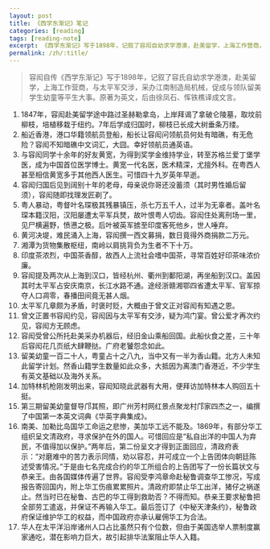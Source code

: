 ```yaml
---
layout: post
title: 《西学东渐记》笔记
categories: [reading]
tags: [reading-note]
excerpt: 《西学东渐记》写于1898年，记叙了容闳自幼求学港澳，赴美留学，上海工作营商，与太平军交涉，采办江南制造局机械，促成与领队留美学生幼童等平生大事。原著为英文，后由徐凤石、恽铁樵译成文言。
permalink: /zh/:title/
---
```


> 容闳自传《西学东渐记》写于1898年，记叙了容氏自幼求学港澳，赴美留学，上海工作营商，与太平军交涉，采办江南制造局机械，促成与领队留美学生幼童等平生大事。原著为英文，后由徐凤石、恽铁樵译成文言。

1. 1847年，容闳赴美留学途中路过圣赫勒拿岛，上岸拜谒了拿破仑陵墓，取坟前柳枝，培植移栽于纽约。7年后学成归国时，柳枝已长成大树垂条万缕。
2. 船近香港，港口华籍领航员登船，船长让容闳问领航员何处有暗礁，有无危险？容闳不知暗礁中文词汇，大囧。幸好领航员通英语。
2. 与容闳同学十余年的好友黄宽，为得到奖学金维持学业，转至苏格兰爱丁堡学医，成为中国首位医学博士。黄宽一代名医，医术精深，尤擅外科。在粤西人甚至相信黄宽多于其他西人医生。可惜四十九岁英年早逝。
3. 容闳归国后见到阔别十年的老母，母亲说你哥还没蓄须（其时男性婚后留须），容闳随即找理发匠剃了。
4. 粤人暴动，粤督叶名琛极其残暴镇压，杀七万五千人，过半为无辜者。盖叶名琛本籍汉阳，汉阳屡遭太平军兵燹，故叶恨粤人切齿。容闳住处离刑场一里，见尸横遍野，愤懑之极。后叶被英军掳至印度客死他乡，世人唾弃。
5. 黄河决堤，难民涌入上海，容闳撰一西文募捐，数日竟得外商捐款二万元。
6. 湘潭为货物集散枢纽，南岭以肩挑背负为生者不下十万。
7. 印度茶浓烈，中国茶香醇，故西人上流社会嗜中国茶，寻常百姓好印茶味浓价廉。
8. 容闳提及两次从上海到汉口，皆经杭州、衢州到鄱阳湖，再坐船到汉口。盖因其时太平军占安庆南京，长江水路不通。途经浙赣湘鄂四省遭太平军、官军掠夺人口凋零，春播田间竟无甚人烟。
9. 太平军几章颇为矛盾，时褒时贬，大概由于曾文正对容闳有知遇之恩。
10. 曾文正置书容闳约见，容闳因与太平军有交涉，疑为鸿门宴。曾公爱才再次约见，容闳方无顾虑。
11. 容闳受曾公所托赴美采办机器后，经旧金山乘船回国。此船伙食之差，三十年后容闳花几页纸大肆鞭挞。广府老饕怨念如此。
12. 留美幼童一百二十人，粤童占十之八九，当中又有一半为香山籍。北方人未知此留学计划。然香山籍学生数量如此众多，大抵因为离澳门香港近，不少学生有英文基础以及海外关系。
13. 加特林机枪刚发明出来，容闳知晓此武器有大用，便拜访加特林本人购回五十挺。
14. 第三期留美幼童督导邝其照，即广州芳村网红景点聚龙村邝家四杰之一，编撰了中国第一本英文词典《华英字典集成》。
15. 南美、加勒比岛国华工命运之悲惨，美加华工远不能及。1869年，有部分华工组织呈文清政府，寻求保护在外的国人。可惜回应是“私自出洋的中国人为弃民，不值得加以保护。”两年后，第二份呈文才得到正面回应，清政府表示：“对磨难中的苦力表示同情，劝以容忍，并可成立一个上告团体向朝廷陈述受害情况。”于是由七名完成合约的华工所组合的上告团写了一份长篇状文与恭亲王。由各国媒体传遍了世界。容闳受李鸿章命赴秘鲁调查华工惨况，写成报告寄回国内，附上华工伤痕累累照片。清政府即禁止华工出洋，猪仔之祸遂止。然当时已在秘鲁、古巴的华工得到救助否？不得而知。恭亲王要求秘鲁把全部劳工遣返，并保证不再输入华工。最后签订了《中秘天津条约》，秘鲁政府保证维护华工的权益，而中国政府亦承认雇佣华工为合法。
16. 华人在太平洋沿岸诸州人口占比虽然只有个位数，但由于美国选举人票制度赢家通吃，潜在影响力巨大，故引起排华法案阻止华人入籍。
